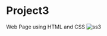 # Project3
Web Page using HTML and CSS 
![ss3](https://github.com/subhransuchinu8/Project3/assets/119065077/c7faa294-033b-477e-af55-cb6d30a2f5fe)
